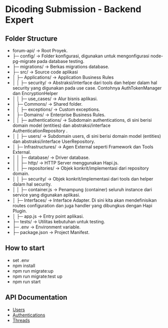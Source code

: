 # Dicoding Submission - Backend Expert

## Folder Structure
- forum-api/                  → Root Proyek.
- ├─ config/                  → Folder konfigurasi, digunakan untuk mengonfigurasi node-pg-migrate pada database testing.
- ├─ migrations/              → Berkas migrations database.
- ├─ src/                     → Source code aplikasi
- │  ├─ Applications/         → Application Business Rules
- │  │  ├─ security/          → Abstraksi/interface dari tools dan helper dalam hal security yang digunakan pada use case. Contohnya AuthTokenManager dan EncryptionHelper
- │  │  ├─ use_cases/         → Alur bisnis aplikasi.
- │  ├─ Commons/              → Shared folder.
- │  │  ├─ exceptions/        → Custom exceptions.
- │  ├─ Domains/              → Enterprise Business Rules.
- │  │  ├─ authentications/   → Subdomain authentications, di sini berisi domain model (entities) dan abstraksi/interface AuthenticationRepository .
- │  │  ├─ users/             → Subdomain users, di sini berisi domain model (entities) dan abstraksi/interface UserRepository.
- │  ├─ Infrastructures/      → Agen External seperti Framework dan Tools External.
- │  │  ├─ database/          → Driver database.
- │  │  ├─ http/              → HTTP Server menggunakan Hapi.js.
- │  │  ├─ repositories/      → Objek konkrit/implementasi dari repository domain.
- │  │  ├─ security/          → Objek konkrit/implementasi dari tools dan helper dalam hal security.
- │  │  ├─ container.js       → Penampung (container) seluruh instance dari service yang digunakan aplikasi.
- │  ├─ Interfaces/           → Interface Adapter. Di sini kita akan mendefinisikan routes configuration dan juga handler yang dibungkus dengan Hapi Plugin.
- │  ├─ app.js                → Entry point aplikasi.
- ├─ tests/                   → Utilitas kebutuhan untuk testing.
- ├─ .env                     → Environment variable.
- ├─ package.json             → Project Manifest.

## How to start
- set .env
- npm install
- npm run migrate:up
- npm run migrate:test up
- npm run start

## API Documentation
- [Users](/docs/users.md)
- [Authentications](/docs/authentications.md)
- [Threads](/docs/threads.md)